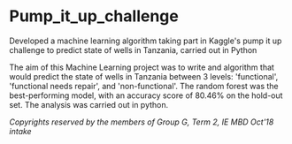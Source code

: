 # Pump_it_up_challenge
Developed a machine learning algorithm taking part in Kaggle's pump it up challenge to predict state of wells in Tanzania, carried out in Python

The aim of this Machine Learning project was to write and algorithm that would predict the state of wells in Tanzania between 3 levels: 'functional', 'functional needs repair', and 'non-functional'. The random forest was the best-performing model, with an accuracy score of 80.46% on the hold-out set. The analysis was carried out in python.

*Copyrights reserved by the members of Group G, Term 2, IE MBD Oct'18 intake*
